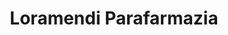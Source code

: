 ---
title: "Loramendi Parafarmazia"
url: /amorebieta-etxano/loramendi-parafarmazia/
shop: Kräuter
---